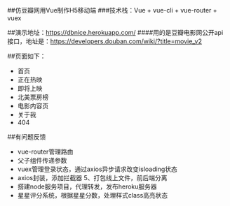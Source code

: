 
##仿豆瓣网用Vue制作H5移动端
###技术栈：Vue + vue-cli + vue-router + vuex


##演示地址：https://dbnice.herokuapp.com/
####用的是豆瓣电影网公开api接口，地址是：https://developers.douban.com/wiki/?title=movie_v2


##页面如下：
* 首页
* 正在热映
* 即将上映
* 北美票房榜
* 电影内容页
* 关于我
* 404

##有问题反馈

* vue-router管理路由
* 父子组件传递参数 
* vuex管理登录状态，通过axios异步请求改变isloading状态 
* axios封装，添加拦截器 5、打包线上文件，前后端分离 
* 搭建node服务项目，代理转发，发布heroku服务器 
* 星星评分系统，根据星星分数，处理样式class高亮状态

